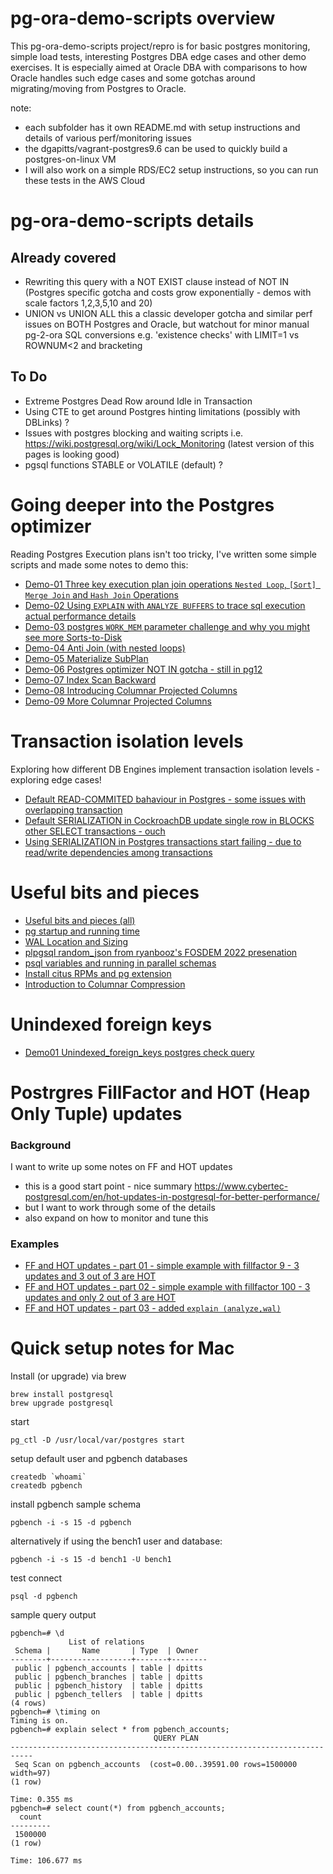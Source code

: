 # pg-ora-demo-scripts overview

This pg-ora-demo-scripts project/repro is for basic postgres monitoring, simple load tests, interesting Postgres DBA edge cases and other demo exercises. It is especially aimed at Oracle DBA with comparisons to how Oracle handles such edge cases and some gotchas around migrating/moving from Postgres to Oracle.

note:
* each subfolder has it own README.md with setup instructions and details of various perf/monitoring issues
* the dgapitts/vagrant-postgres9.6 can be used to quickly build a postgres-on-linux VM 
* I will also work on a simple RDS/EC2 setup instructions, so you can run these tests in the AWS Cloud 

# pg-ora-demo-scripts details

## Already covered
* Rewriting this query with a NOT EXIST clause instead of NOT IN (Postgres specific gotcha and costs grow exponentially - demos with scale factors 1,2,3,5,10 and 20)
* UNION vs UNION ALL this a classic developer gotcha and similar perf issues on BOTH Postgres and Oracle, but watchout for minor manual pg-2-ora SQL conversions e.g. 'existence checks' with LIMIT=1 vs ROWNUM<2 and bracketing

## To Do
* Extreme Postgres Dead Row around Idle in Transaction
* Using CTE to get around Postgres hinting limitations (possibly with DBLinks) ?
* Issues with postgres blocking and waiting scripts i.e. https://wiki.postgresql.org/wiki/Lock_Monitoring (latest version of this pages is looking good)
* pgsql functions STABLE or VOLATILE (default) ?

# Going deeper into the Postgres optimizer

Reading Postgres Execution plans isn't too tricky, I've written some simple scripts and made some notes to demo this:

* [Demo-01 Three key execution plan join operations `Nested Loop`, `[Sort] Merge Join` and `Hash Join` Operations](docs/Demo1_NestedLoop_MergeJoin_HashJoin.md)
* [Demo-02 Using `EXPLAIN` with `ANALYZE BUFFERS` to trace sql execution actual performance details](docs/Demo02_with_ANALYZE-BUFFERS.md)
* [Demo-03 postgres `WORK_MEM` parameter challenge and why you might see more Sorts-to-Disk](docs/Demo-03_work_mem_and_Sorts-to-Disk.md)
* [Demo-04 Anti Join (with nested loops)](docs/Demo-04-AntiJoin.md)
* [Demo-05 Materialize SubPlan](docs/Demo05-Materialize-SubPlan.md)
* [Demo-06 Postgres optimizer NOT IN gotcha - still in pg12](docs/Demo-06-Postgres-optimizer-NOT-IN-gotcha.md)
* [Demo-07 Index Scan Backward](docs/Demo07-Index-Scan-Backward.md)
* [Demo-08 Introducing Columnar Projected Columns](docs/Demo08-Columnar-Projected-Columns.md)
* [Demo-09 More Columnar Projected Columns](docs/Demo10-More-Columnar-Projected-Columns.md)


#  Transaction isolation levels

Exploring how different DB Engines implement transaction isolation levels - exploring edge cases!

* [Default READ-COMMITED bahaviour in Postgres - some issues with overlapping transaction](docs/Demo01-Default-READ-COMMITED-issues.md)
* [Default SERIALIZATION in CockroachDB update single row in BLOCKS other SELECT transactions - ouch](docs/Demo02-Default-SERIALIZATION-CRDB-issues.md)
* [Using SERIALIZATION in Postgres transactions start failing - due to read/write dependencies among transactions](docs/Demo03-Using-SERIALIZATION-in-Postgres.md)


# Useful bits and pieces

* [Useful bits and pieces (all)](docs/Useful-Queries.md)
* [pg startup and running time](docs/Useful-Queries.md#pg-startup-and-running-time)
* [WAL Location and Sizing](docs/Useful-Queries.md#wal-location-and-sizing)
* [plpgsql random_json from ryanbooz's FOSDEM 2022 presenation](docs/FOSDEM_2022_random_json.md)
* [psql variables and running in parallel schemas](docs/psql-variables-and-parallel-schemas.md)
* [Install citus RPMs and pg extension](docs/install-citus-RPMs-and-pg-extension.md)
* [Introduction to Columnar Compression](docs/intro-columnar-compression.md)

# Unindexed foreign keys


* [Demo01 Unindexed_foreign_keys postgres check query](docs/Demo01-Unindexed_foreign_keys-postgres-check-query.md)


# Postrgres FillFactor and HOT (Heap Only Tuple) updates
### Background 

I want to write up some notes on FF and HOT updates
* this is a good start point - nice summary https://www.cybertec-postgresql.com/en/hot-updates-in-postgresql-for-better-performance/
* but I want to work through some of the details
* also expand on how to monitor and tune this 

### Examples
* [FF and HOT updates - part 01 - simple example with fillfactor 9 - 3 updates and 3 out of 3 are HOT ](docs/FF-and-HOT-updates-part-01.md)
* [FF and HOT updates - part 02 - simple example with fillfactor 100 - 3 updates and only 2 out of 3 are HOT](docs/FF-and-HOT-updates-part-02.md)
* [FF and HOT updates - part 03  -  added `explain (analyze,wal)`](docs/FF-and-HOT-updates-part-03.md)
# Quick setup notes for Mac

Install (or upgrade) via brew
```
brew install postgresql
brew upgrade postgresql
```

start
```
pg_ctl -D /usr/local/var/postgres start
```

setup default user and pgbench databases
```
createdb `whoami`
createdb pgbench
```

install pgbench sample schema
```
pgbench -i -s 15 -d pgbench
``` 
alternatively if using the bench1 user and database:
```
pgbench -i -s 15 -d bench1 -U bench1
```

test connect
```
psql -d pgbench
```

sample query output
```
pgbench=# \d
             List of relations
 Schema |       Name       | Type  | Owner
--------+------------------+-------+--------
 public | pgbench_accounts | table | dpitts
 public | pgbench_branches | table | dpitts
 public | pgbench_history  | table | dpitts
 public | pgbench_tellers  | table | dpitts
(4 rows)
pgbench=# \timing on
Timing is on.
pgbench=# explain select * from pgbench_accounts;
                                QUERY PLAN
---------------------------------------------------------------------------
 Seq Scan on pgbench_accounts  (cost=0.00..39591.00 rows=1500000 width=97)
(1 row)

Time: 0.355 ms
pgbench=# select count(*) from pgbench_accounts;
  count
---------
 1500000
(1 row)

Time: 106.677 ms
```


